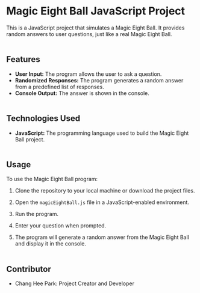 # Magic Eight Ball JavaScript Project

This is a JavaScript project that simulates a Magic Eight Ball. It provides random answers to user questions, just like a real Magic Eight Ball.
<br></br>
## Features

- **User Input:** The program allows the user to ask a question.
- **Randomized Responses:** The program generates a random answer from a predefined list of responses.
- **Console Output:** The answer is shown in the console.
<br></br>

## Technologies Used

- **JavaScript:** The programming language used to build the Magic Eight Ball project.
<br></br>

## Usage

To use the Magic Eight Ball program:

1. Clone the repository to your local machine or download the project files.

2. Open the `magicEightBall.js` file in a JavaScript-enabled environment.

3. Run the program.

4. Enter your question when prompted.

5. The program will generate a random answer from the Magic Eight Ball and display it in the console.
<br></br>
## Contributor

- Chang Hee Park: Project Creator and Developer


